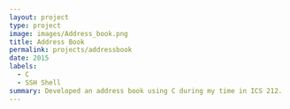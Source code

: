 ```yaml
---
layout: project
type: project
image: images/Address_book.png
title: Address Book
permalink: projects/addressbook
date: 2015
labels:
  - C
  - SSH Shell
summary: Developed an address book using C during my time in ICS 212. 
---
```

